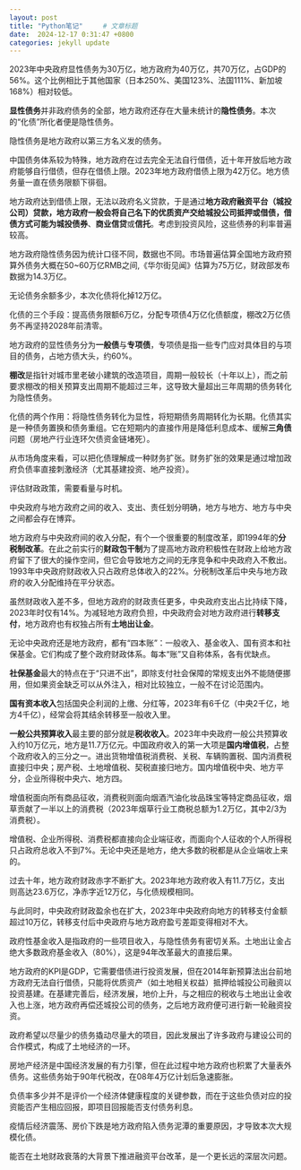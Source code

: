 ```yaml
---
layout: post
title: "Python笔记"     # 文章标题
date:  2024-12-17 0:31:47 +0800
categories: jekyll update
---
```



2023年中央政府显性债务为30万亿，地方政府为40万亿，共70万亿，占GDP的56%。这个比例相比于其他国家（日本250%、美国123%、法国111%、新加坡168%）相对较低。

**显性债务**并非政府债务的全部，地方政府还存在大量未统计的**隐性债务**。本次的“化债”所化者便是隐性债务。

隐性债务是地方政府以第三方名义发的债务。

中国债务体系较为特殊，地方政府在过去完全无法自行借债，近十年开放后地方政府能够自行借债，但存在借债上限。2023年地方政府借债上限为42万亿。地方债务量一直在债务限额下徘徊。

地方政府达到借债上限，无法以政府名义贷款，于是通过**地方政府融资平台（城投公司）**贷款，地方政府一般会将自己名下的优质资产交给城投公司抵押或借债，借债方式可能为**城投债券**、**商业信贷**或**信托**。考虑到投资风险，这些债券的利率普遍较高。

地方政府隐性债务因为统计口径不同，数据也不同。市场普遍估算全国地方政府预算外债务大概在50~60万亿RMB之间,《华尔街见闻》估算为75万亿，财政部发布数据为14.3万亿。

无论债务余额多少，本次化债将化掉12万亿。

化债的三个手段：提高债务限额6万亿，分配专项债4万亿化债额度，棚改2万亿债务不再坚持2028年前清零。

地方政府的显性债务分为**一般债**与**专项债**，专项债是指一些专门应对具体目的与项目的债务，占地方债大头，约60%。

**棚改**是指针对城市里老破小建筑的改造项目，周期一般较长（十年以上），而之前要求棚改的相关预算支出周期不能超过三年，这导致大量超出三年周期的债务转化为隐性债务。

化债的两个作用：将隐性债务转化为显性，将短期债务周期转化为长期。化债其实是一种债务置换和债务重组。它在短期内的直接作用是降低利息成本、缓解**三角债**问题（房地产行业连环欠债资金链堵死）。

从市场角度来看，可以把化债理解成一种财务扩张。财务扩张的效果是通过增加政府负债率直接刺激经济（尤其基建投资、地产投资）。

评估财政政策，需要看量与时机。

中央政府与地方政府之间的收入、支出、责任划分明确，地方与地方、地方与中央之间都会存在博弈。

地方政府与中央政府间的收入分配，有个一个很重要的制度改革，即1994年的**分税制改革**。在此之前实行的**财政包干制**为了提高地方政府积极性在财政上给地方政府留下了很大的操作空间，但它会导致地方之间的无序竞争和中央政府入不敷出。1993年中央政府财政收入只占政府总体收入的22%。分税制改革后中央与地方政府的收入分配维持在平分状态。

虽然财政收入差不多，但地方政府的财政责任更多，中央政府支出占比持续下降，2023年时仅有14%。为减轻地方政府负担，中央政府会对地方政府进行**转移支付**，地方政府也有权独占所有**土地出让金**。

无论中央政府还是地方政府，都有“四本账”：一般收入、基金收入、国有资本和社保基金。它们构成了整个政府财政体系。每本“账”又自称体系，各有优缺点。

**社保基金**最大的特点在于“只进不出”，即除支付社会保障的常规支出外不能随便挪用，但如果资金缺乏可以从外注入，相对比较独立，一般不在讨论范围内。

**国有资本收入**包括国央企利润的上缴、分红等，2023年有6千亿（中央2千亿，地方4千亿），经常会将其结余转移至一般收入里。

**一般公共预算收入**最主要的部分就是**税收收入**。2023年中央政府一般公共预算收入约10万亿元，地方是11.7万亿元。中国政府收入的第一大项是**国内增值税**，占整个政府收入的三分之一。进出货物增值税消费税、关税、车辆购置税、国内消费税直接归中央；房产税、土地增值税、契税直接归地方。国内增值税中央、地方平分，企业所得税中央六、地方四。

增值税面向所有商品征收，消费税则面向烟酒汽油化妆品珠宝等特定商品征收，烟草贡献了一半以上的消费税（2023年烟草行业工商税总额为1.2万亿，其中2/3为消费税）。

增值税、企业所得税、消费税都直接向企业端征收，而面向个人征收的个人所得税只占政府总收入不到7%。无论中央还是地方，绝大多数的税都是从企业端收上来的。

过去十年，地方政府财政赤字不断扩大。2023年地方政府收入有11.7万亿，支出则高达23.6万亿，净赤字近12万亿，与化债规模相同。

与此同时，中央政府财政盈余也在扩大，2023年中央政府向地方的转移支付金额超过10万亿，转移支付后中央政府与地方政府盈亏差距变得相对不大。

政府性基金收入是指政府的一些项目收入，与隐性债务有密切关系。土地出让金占绝大多数政府基金收入（80%），这是94年改革最大的直接后果。

地方政府的KPI是GDP，它需要借债进行投资发展，但在2014年新预算法出台前地方政府无法自行借债，只能将优质资产（如土地相关权益）抵押给城投公司融资以投资基建。在基建完善后，经济发展，地价上升，与之相应的税收与土地出让金收入也上涨，地方政府再偿还城投公司的债务，之后地方政府便可进行新一轮融资投资。

政府希望以尽量少的债务撬动尽量大的项目，因此发展出了许多政府与建设公司的合作模式，构成了土地经济的一环。

房地产经济是中国经济发展的有力引擎，但在此过程中地方政府也积累了大量表外债务。这些债务始于90年代税改，在08年4万亿计划后急速膨胀。

负债率多少并不是评价一个经济体健康程度的关键参数，而在于这些负债对应的投资能否产生相应回报，即项目回报能否支付债务利息。

疫情后经济震荡、房价下跌是地方政府陷入债务泥潭的重要原因，才导致本次大规模化债。

能否在土地财政衰落的大背景下推进融资平台改革，是一个更长远的深层次问题。
